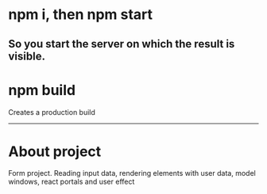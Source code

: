 # npm i, then npm start
So you start the server on which the result is visible.
-----
# npm build
Creates a production build

----
# About project

Form project. Reading input data, rendering elements with user data, model windows, react portals and user effect
